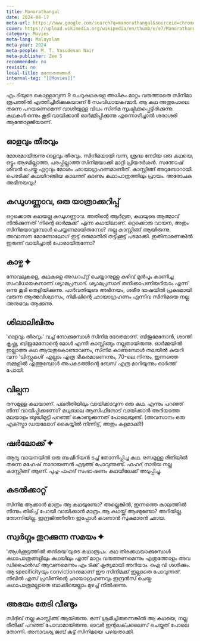 ```yaml
---
title: Manorathangal
date: 2024-08-17
meta-url: https://www.google.com/search?q=manorathangal&sourceid=chrome&ie=UTF-8
cover: https://upload.wikimedia.org/wikipedia/en/thumb/e/e7/Manorathangal.webp/220px-Manorathangal.webp.png
category: Movies
meta-lang: Malayalam
meta-year: 2024
meta-people: M. T. Vasudevan Nair
meta-publisher: Zee 5
recommended: no
revisit: no
local-title: മനോരതങ്ങൾ
internal-tag: "[[Movies]]"
---
```


എം.ടിയുടെ കൊള്ളാവുന്ന 9 ചെറുകഥകളെ അധികം മാറ്റം വരുത്താതെ സിനിമാ രൂപത്തിൽ എത്തിച്ചിരിക്കുകയാണ് 8 സംവിധായകന്മാർ. ആ കഥ അതുപോലെ തന്നെ പറയണെമെന്ന് വാശിയുള്ള വിധം സിനിമ സൃഷ്ടിക്കപ്പെട്ടിരിക്കുന്നു.  കഥകൾ ഒന്നും കൂടി വായിക്കാൻ ഓർമ്മിപ്പിക്കുന്നു എന്നൊഴിച്ചാൽ ശരാശരി ആന്തോളജിയാണ്. 
## ഓളവും തീരവും 
 മോശമായിരുന്നു ഓളവും തീരവും. സിനിമയായി വന്ന, ശ്രദ്ധ നേടിയ ഒരു കഥയെ, ഒട്ടും ആഴമില്ലാത്ത, പരപ്പില്ലാത്ത സിനിമയാക്കി മാറ്റി പ്രിയദർശൻ. സന്തോഷ് ശിവൻ ചെയ്ത എറ്റവും മോശം ഛായാഗ്രഹണമാണിത്. കാസ്റ്റിങ്ങ് അറുബോറായി. പെരടിക്ക് കഥയിറങ്ങിയ കാലത്ത് കാണും കഥാപാത്രത്തിലും പ്രായം. അരോചക അഭിനയവും! 
## കഡുഗണ്ണാവ, ഒരു യാത്രാക്കുറിപ്പ്
ഒറ്റക്കൊരു കഥയല്ല കഡുഗണ്ണാവ. അതിന്റെ ആർദ്രത, കഥയുടെ ആത്മാവ് നിൽക്കുന്നത് 'നിന്റെ ഓർമ്മക്ക്' എന്ന കഥയിലാണ്. ഒറ്റക്കൊരു വായന, അതും സിനിമയാവുമ്പോൾ ചെയ്യണമായിരുന്നോ? നല്ല കാസ്റ്റിങ്ങ് ആയിരുന്നു. അവാസന മോണോലോഗ് ഇട്ട് ഒരുമാതിരി തട്ടിക്കൂട്ട് പടമാക്കി. ഇതിനാണെങ്കിൽ ഇരുന്ന് വായിച്ചാൽ പോരായിരുന്നോ? 
## കാഴ്ച ✦
നോവലുകളെ, കഥകളെ അഡാപ്റ്റ് ചെയ്യാനുള്ള കഴിവ് മുൻപും കാണിച്ച സംവിധായകനാണ് ശ്യാമപ്രസാദ്. ശ്യാമപ്രസാദ് തനിക്കാപണിയറിയാം എന്ന് ഒന്നു കൂടി തെളിയിക്കുന്നു. പാർവതിയുടെ അഭിനയം, ശരീര ഭാഷയിൽ പ്രകടമായി വരുന്ന ആത്മവിശ്വാസം, നിമീഷിന്റെ ഛായാഗ്രഹണം എന്നിവ സിനിമയെ നല്ല അനുഭവം ആക്കുന്നു. 
## ശിലാലിഖിതം 
'ഓളവും തീരവും' വച്ച് നോക്കുമ്പോൾ സിനിമ ഭേദതമാണ്. ബിജുമേനോൻ, ശാന്തി കൃഷ്ണ, ബിജുമേനോന്റെ മോൾ എന്നീ  കാസ്റ്റിങ്ങും നല്ലതായിരുന്നു. ഓർമ്മയിൽ ഇല്ലാത്ത കഥ ആയതുകൊണ്ടാവണം, സിനിമ കാണുമ്പോൾ തലയിൽ കയറി വന്ന 'ട്വിസ്റ്റുകൾ' എല്ലാം എത്ര ഭീകരമാണെന്നും, 70-ലെ നിന്നും, ഇന്നത്തെ നമ്മളിൽ എത്തുമ്പോൾ അപകടത്തിന്റെ ബേസ് എത്ര മാറിയുന്നും ഓർത്ത് പോയി. 
## വില്പന
രസമുള്ള കഥയാണ്. പലരീതിയിലും വായിക്കാവുന്ന ഒരു കഥ. എന്നും പറഞ്ഞ് നിന്ന് വായിപ്പിക്കണോ? മധുബാല ആസിഫിനോട് വായിക്കാൻ അറിയാത്ത മലയാളം ബുദ്ധിമുട്ടി പറഞ്ഞ് കൊണ്ടുക്കുന്നത് പോലെയുണ്ട്.  (അവസാനം ഒരു എക്സ്ട്രാ ഡയലോഗ് കൈയ്യിൽ നിന്നിട്ട്, അതും കുളമാക്കി!)
## ഷർലോക്ക്  ✦
ആദ്യ വായനയിൽ ഒരു ബഷീറിയൻ ടച്ച് തോന്നിപ്പിച്ച കഥ. രസമുള്ള രീതിയിൽ തന്നെ മഹേഷ് നാരായണൻ എടുത്ത് പോവുന്നുണ്ട്. ഫഹദ് നാദിയ നല്ല കാസ്റ്റിങ്ങ് ആണ്. പൂച്ച-ഫഹദ് സംഭാഷണം കഥയിലേക്ക് അടുപ്പിച്ചു. 
## കടൽക്കാറ്റ് 
സിനിമ ആക്കാൻ മാത്രം ആ കഥയുണ്ടോ? അല്ലെങ്കിൽ, ഇന്നത്തെ കാലത്തിൽ നിന്നും തിരിച്ച് പോയി വായിക്കാൻ മാത്രം ആ കഥയ്ക്ക് ആഴമുണ്ടോ? അറിയില്ല. തോന്നിയില്ല. ഇന്ദ്രജിത്തിതിന ഇപ്പോൾ കാണാൻ സുകുമാരൻ ഛായ. 
## സ്വർഗ്ഗം തുറക്കുന്ന സമയം ✦
'ആൾക്കൂട്ടത്തിൽ തനിയെ'യുടെ കഥാരൂപം. കഥ തിരക്കഥയാക്കുമ്പോൾ കഥാപാത്രങ്ങളിലും കഥയിലും എന്ത് മാറ്റം വരുത്തണമെന്നും എത്രത്തോളം അവ ഡിഫൈൻഡ് ആവണമെന്നും എം ടിക്ക് കൃത്യമായി അറിയാം. ഐ വി ശശിക്കും. ആ specificityയും convictionനുമാണ് ഈ സിനിമക്ക് ഇല്ലാതെ പോവുന്നത്.  നിഖിൽ എസ് പ്രവീണിന്റെ ഛായാഗ്രഹണവും ഇന്ദ്രൻസ് ചെയ്ത കഥാപാത്രമല്ലാതെ ബാക്കിയെല്ലാം മുഴച്ച് നിൽക്കുന്നു. 
## അഭയം തേടി വീണ്ടും 
സിദ്ദിഖ് നല്ല കാസ്റ്റിങ്ങ് ആയിരുന്നു. ഒന്ന് ശ്രമിച്ചിരുന്നെങ്കിൽ ആ കഥയെ, നല്ല രീതിക്ക് പറഞ്ഞ്  പോവാമായിരുന്നു. ഓവർ ഇന്റലക്ചലൈസ് ചെയ്തത് പോലെ തോന്നി. അനാവശ്യ ജമ്പ് കട്ട് സിനിമയെ പഴയതാക്കി. 